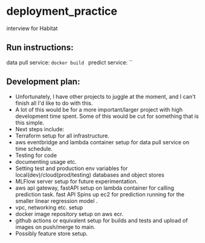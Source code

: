 # deployment_practice
interview for Habitat
## Run instructions:
data pull service:
`docker build `
predict service:
``
## Development plan:
- Unfortunately, I have other projects to juggle at the moment, and I can't finish all I'd like to do with this. 
- A lot of this would be for a more important/larger project with high development time spent. Some of this would be cut for something that is this simple. 
- Next steps include:
- Terraform setup for all infrastructure. 
- aws eventbridge and lambda container setup for data pull service on time schedule.
- Testing for code
- documenting usage etc. 
- Setting test and production env variables for local(dev)/cloud(prod/testing) databases and object stores
- MLFlow server setup for future experimentation.  
- aws api gateway, fastAPI setup on lambda container for calling prediction task. fast API Spins up ec2 for prediction running for the smaller linear regression model . 
- vpc, networking etc. setup
- docker image repository setup on aws ecr. 
- github actions or equivalent setup for builds and tests and upload of images on push/merge to main.
- Possibly feature store setup. 
